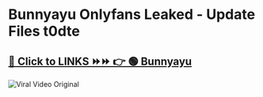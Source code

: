 
 # Bunnyayu Onlyfans Leaked - Update Files t0dte

## <h2><a href="https://clipsfans.com/Bunnyayu&ref=git">🔗 Click to LINKS ⏩⏩ 👉 🟢 Bunnyayu </a></h2>

<a href="https://clipsfans.com/Bunnyayu&ref=git" rel="nofollow" data-target="animated-image.originalLink"><img src="https://i.ibb.co.com/xMMVF88/686577567.gif" alt="Viral Video Original" style="max-width: 100%; display: inline-block;" data-target="animated-image.originalImage"></a>

